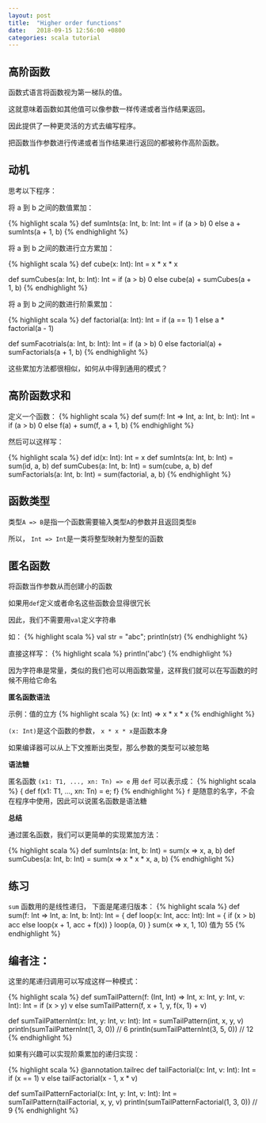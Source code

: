```yaml
---
layout: post
title:  "Higher order functions"
date:   2018-09-15 12:56:00 +0800
categories: scala tutorial
---
```


## 高阶函数

函数式语言将函数视为第一梯队的值。

这就意味着函数如其他值可以像参数一样传递或者当作结果返回。

因此提供了一种更灵活的方式去编写程序。

把函数当作参数进行传递或者当作结果进行返回的都被称作高阶函数。

## 动机

思考以下程序：

将 a 到 b 之间的数值累加：

{% highlight scala %}
def sumInts(a: Int, b: Int: Int =
  if (a > b) 0 else a + sumInts(a + 1, b)
{% endhighlight %}

将 a 到 b 之间的数进行立方累加：

{% highlight scala %}
def cube(x: Int): Int = x * x * x

def sumCubes(a: Int, b: Int): Int =
  if (a > b) 0 else cube(a) + sumCubes(a + 1, b)
{% endhighlight %}

将 a 到 b 之间的数进行阶乘累加：

{% highlight scala %}
def factorial(a: Int): Int =
  if (a == 1) 1 else a * factorial(a - 1)

def sumFacotrials(a: Int, b: Int): Int =
  if (a > b) 0 else factorial(a) + sumFactorials(a + 1, b)
{% endhighlight %}

这些累加方法都很相似，如何从中得到通用的模式？

## 高阶函数求和

定义一个函数：
{% highlight scala %}
def sum(f: Int => Int, a: Int, b: Int): Int =
  if (a > b) 0 else f(a) + sum(f, a + 1, b)
{% endhighlight %}

然后可以这样写：

{% highlight scala %}
def id(x: Int): Int = x
def sumInts(a: Int, b: Int) = sum(id, a, b)
def sumCubes(a: Int, b: Int) = sum(cube, a, b)
def sumFactorials(a: Int, b: Int) = sum(factorial, a, b)
{% endhighlight %}

## 函数类型
类型`A => B`是指一个函数需要输入类型`A`的参数并且返回类型`B`

所以， `Int => Int`是一类将整型映射为整型的函数

## 匿名函数

将函数当作参数从而创建小的函数

如果用`def`定义或者命名这些函数会显得很冗长

因此，我们不需要用`val`定义字符串

如：
{% highlight scala %}
val str = "abc"; println(str)
{% endhighlight %}

直接这样写：
{% highlight scala %}
println('abc')
{% endhighlight %}

因为字符串是常量，类似的我们也可以用函数常量，这样我们就可以在写函数的时候不用给它命名

**匿名函数语法**

示例：值的立方
{% highlight scala %}
(x: Int) => x * x * x
{% endhighlight %}

`(x: Int)`是这个函数的参数， `x * x * x`是函数本身

如果编译器可以从上下文推断出类型，那么参数的类型可以被忽略

**语法糖**

匿名函数 `(x1: T1, ..., xn: Tn) => e` 用 `def` 可以表示成：
{% highlight scala %}
{ def f(x1: T1, ..., xn: Tn) = e; f}
{% endhighlight %}
`f` 是随意的名字，不会在程序中使用，因此可以说匿名函数是语法糖

**总结**

通过匿名函数，我们可以更简单的实现累加方法：

{% highlight scala %}
def sumInts(a: Int, b: Int) = sum(x => x, a, b)
def sumCubes(a: Int, b: Int) = sum(x => x * x * x, a, b)
{% endhighlight %}

## 练习
`sum` 函数用的是线性递归， 下面是尾递归版本：
{% highlight scala %}
def sum(f: Int => Int, a: Int, b: Int): Int = {
  def loop(x: Int, acc: Int): Int = {
    if (x > b) acc
    else loop(x + 1, acc + f(x))
  }
  loop(a, 0)
}
sum(x => x, 1, 10) 值为 55
{% endhighlight %}

## 编者注：

这里的尾递归调用可以写成这样一种模式：

{% highlight scala %}
def sumTailPattern(f: (Int, Int) => Int, x: Int, y: Int, v: Int): Int =
  if (x > y) v else sumTailPattern(f, x + 1, y, f(x, 1) + v)

def sumTailPatternInt(x: Int, y: Int, v: Int): Int = sumTailPattern(int, x, y, v)
println(sumTailPatternInt(1, 3, 0))
// 6
println(sumTailPatternInt(3, 5, 0))
// 12
{% endhighlight %}

如果有兴趣可以实现阶乘累加的递归实现：

{% highlight scala %}
@annotation.tailrec
def tailFactorial(x: Int, v: Int): Int =
  if (x == 1) v else tailFactorial(x - 1, x * v)

def sumTailPatternFactorial(x: Int, y: Int, v: Int): Int = sumTailPattern(tailFactorial, x, y, v)
println(sumTailPatternFactorial(1, 3, 0))
// 9
{% endhighlight %}
